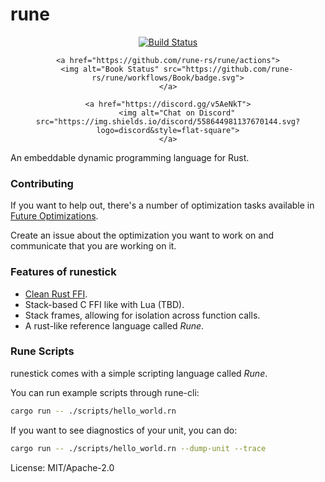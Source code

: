 # rune

<div align="center">
    <a href="https://github.com/rune-rs/rune/actions">
        <img alt="Build Status" src="https://github.com/rune-rs/rune/workflows/Build/badge.svg">
    </a>

    <a href="https://github.com/rune-rs/rune/actions">
        <img alt="Book Status" src="https://github.com/rune-rs/rune/workflows/Book/badge.svg">
    </a>

    <a href="https://discord.gg/v5AeNkT">
        <img alt="Chat on Discord" src="https://img.shields.io/discord/558644981137670144.svg?logo=discord&style=flat-square">
    </a>
</div>

An embeddable dynamic programming language for Rust.

### Contributing

If you want to help out, there's a number of optimization tasks available in
[Future Optimizations][future-optimizations].

Create an issue about the optimization you want to work on and communicate that
you are working on it.

### Features of runestick

* [Clean Rust FFI][rust-ffi].
* Stack-based C FFI like with Lua (TBD).
* Stack frames, allowing for isolation across function calls.
* A rust-like reference language called *Rune*.

### Rune Scripts

runestick comes with a simple scripting language called *Rune*.

You can run example scripts through rune-cli:

```bash
cargo run -- ./scripts/hello_world.rn
```

If you want to see diagnostics of your unit, you can do:

```bash
cargo run -- ./scripts/hello_world.rn --dump-unit --trace
```

[rust-ffi]: https://github.com/rune-rs/rune/blob/master/crates/runestick-http/src/lib.rs
[future-optimizations]: https://github.com/rune-rs/rune/blob/master/FUTURE_OPTIMIZATIONS.md

License: MIT/Apache-2.0

